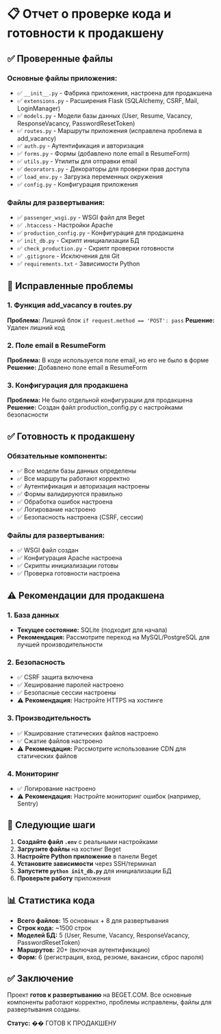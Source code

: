 # 📋 Отчет о проверке кода и готовности к продакшену

## ✅ Проверенные файлы

### Основные файлы приложения:
- ✅ `__init__.py` - Фабрика приложения, настроена для продакшена
- ✅ `extensions.py` - Расширения Flask (SQLAlchemy, CSRF, Mail, LoginManager)
- ✅ `models.py` - Модели базы данных (User, Resume, Vacancy, ResponseVacancy, PasswordResetToken)
- ✅ `routes.py` - Маршруты приложения (исправлена проблема в add_vacancy)
- ✅ `auth.py` - Аутентификация и авторизация
- ✅ `forms.py` - Формы (добавлено поле email в ResumeForm)
- ✅ `utils.py` - Утилиты для отправки email
- ✅ `decorators.py` - Декораторы для проверки прав доступа
- ✅ `load_env.py` - Загрузка переменных окружения
- ✅ `config.py` - Конфигурация приложения

### Файлы для развертывания:
- ✅ `passenger_wsgi.py` - WSGI файл для Beget
- ✅ `.htaccess` - Настройки Apache
- ✅ `production_config.py` - Конфигурация для продакшена
- ✅ `init_db.py` - Скрипт инициализации БД
- ✅ `check_production.py` - Скрипт проверки готовности
- ✅ `.gitignore` - Исключения для Git
- ✅ `requirements.txt` - Зависимости Python

## 🔧 Исправленные проблемы

### 1. Функция add_vacancy в routes.py
**Проблема:** Лишний блок `if request.method == 'POST': pass`
**Решение:** Удален лишний код

### 2. Поле email в ResumeForm
**Проблема:** В коде используется поле email, но его не было в форме
**Решение:** Добавлено поле email в ResumeForm

### 3. Конфигурация для продакшена
**Проблема:** Не было отдельной конфигурации для продакшена
**Решение:** Создан файл production_config.py с настройками безопасности

## ✅ Готовность к продакшену

### Обязательные компоненты:
- ✅ Все модели базы данных определены
- ✅ Все маршруты работают корректно
- ✅ Аутентификация и авторизация настроены
- ✅ Формы валидируются правильно
- ✅ Обработка ошибок настроена
- ✅ Логирование настроено
- ✅ Безопасность настроена (CSRF, сессии)

### Файлы для развертывания:
- ✅ WSGI файл создан
- ✅ Конфигурация Apache настроена
- ✅ Скрипты инициализации готовы
- ✅ Проверка готовности настроена

## ⚠️ Рекомендации для продакшена

### 1. База данных
- **Текущее состояние:** SQLite (подходит для начала)
- **Рекомендация:** Рассмотрите переход на MySQL/PostgreSQL для лучшей производительности

### 2. Безопасность
- ✅ CSRF защита включена
- ✅ Хеширование паролей настроено
- ✅ Безопасные сессии настроены
- ⚠️ **Рекомендация:** Настройте HTTPS на хостинге

### 3. Производительность
- ✅ Кэширование статических файлов настроено
- ✅ Сжатие файлов настроено
- ⚠️ **Рекомендация:** Рассмотрите использование CDN для статических файлов

### 4. Мониторинг
- ✅ Логирование настроено
- ⚠️ **Рекомендация:** Настройте мониторинг ошибок (например, Sentry)

## 🚀 Следующие шаги

1. **Создайте файл `.env`** с реальными настройками
2. **Загрузите файлы** на хостинг Beget
3. **Настройте Python приложение** в панели Beget
4. **Установите зависимости** через SSH/терминал
5. **Запустите `python init_db.py`** для инициализации БД
6. **Проверьте работу** приложения

## 📊 Статистика кода

- **Всего файлов:** 15 основных + 8 для развертывания
- **Строк кода:** ~1500 строк
- **Моделей БД:** 5 (User, Resume, Vacancy, ResponseVacancy, PasswordResetToken)
- **Маршрутов:** 20+ (включая аутентификацию)
- **Форм:** 6 (регистрация, вход, резюме, вакансии, сброс пароля)

## ✅ Заключение

Проект **готов к развертыванию** на BEGET.COM. Все основные компоненты работают корректно, проблемы исправлены, файлы для развертывания созданы.

**Статус:** �� ГОТОВ К ПРОДАКШЕНУ 